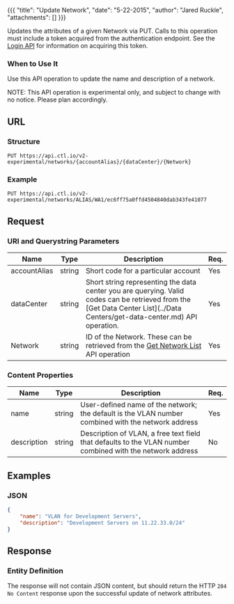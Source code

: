 {{{
  "title": "Update Network",
  "date": "5-22-2015",
  "author": "Jared Ruckle",
  "attachments": []
}}}

Updates the attributes of a given Network via PUT. Calls to this operation must include a token acquired from the authentication endpoint. See the [Login API](../Authentication/login.md) for information on acquiring this token.

### When to Use It

Use this API operation to update the name and description of a network.

  NOTE: This API operation is experimental only, and subject to change with no notice. Please plan accordingly.

## URL

### Structure

    PUT https://api.ctl.io/v2-experimental/networks/{accountAlias}/{dataCenter}/{Network}

### Example

    PUT https://api.ctl.io/v2-experimental/networks/ALIAS/WA1/ec6ff75a0ffd4504840dab343fe41077

## Request

### URI and Querystring Parameters

| Name | Type | Description | Req. |
| --- | --- | --- | --- |
| accountAlias | string | Short code for a particular account | Yes |
| dataCenter | string | Short string representing the data center you are querying. Valid codes can be retrieved from the [Get Data Center List](../Data Centers/get-data-center.md) API operation. | Yes |
| Network | string | ID of the Network. These can be retrieved from the [Get Network List](../Networks/get-network-list.md) API operation | Yes |

### Content Properties

| Name | Type | Description | Req. |
| --- | --- | --- | --- |
| name | string | User-defined name of the network; the default is the VLAN number combined with the network address | Yes |
| description | string | Description of VLAN, a free text field that defaults to the VLAN number combined with the network address | No |

## Examples

### JSON
```json
{
    "name": "VLAN for Development Servers",
    "description": "Development Servers on 11.22.33.0/24"
}
```

## Response

### Entity Definition

The response will not contain JSON content, but should return the HTTP `204 No Content` response upon the successful update of network attributes.
